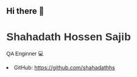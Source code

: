 ## Hi there 👋

<!--
**sajib-intern/sajib-intern** is a ✨ _special_ ✨ repository because its `README.md` (this file) appears on your GitHub profile.

Here are some ideas to get you started:

- 🔭 I’m currently working on ...
- 🌱 I’m currently learning ...
- 👯 I’m looking to collaborate on ...
- 🤔 I’m looking for help with ...
- 💬 Ask me about ...
- 📫 How to reach me: ...
- 😄 Pronouns: ...
- ⚡ Fun fact: ...
-->
<h1 style="font-family: Arial, sans-serif; color: #333;">Shahadath Hossen Sajib</h1>
<p style="font-family: Arial, sans-serif;">QA Enginner 💻</p>

<li style="margin-bottom: 10px;">GitHub: <a href="https://github.com/shahadathhs" target="_blank">https://github.com/shahadathhs</a></li>
